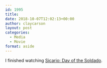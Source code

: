 ```yaml
---
id: 1995
title: 
date: 2018-10-07T12:02:13+00:00
author: claycarson
layout: post
categories: 
  - Media
  - Movie
format: aside
---
```

I finished watching [Sicario: Day of the Soldado](https://www.imdb.com/title/tt5052474/).